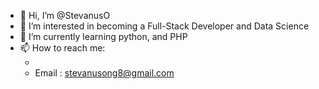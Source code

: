 - 👋 Hi, I’m @StevanusO
- 👀 I’m interested in becoming a Full-Stack Developer and Data Science
- 🌱 I’m currently learning python, and PHP
- 📫 How to reach me:
  - [Linkedln]: www.linkedin.com/in/stevanusong
  - Email : stevanusong8@gmail.com

<!---
StevanusO/StevanusO is a ✨ special ✨ repository because its `README.md` (this file) appears on your GitHub profile.
You can click the Preview link to take a look at your changes.
--->
